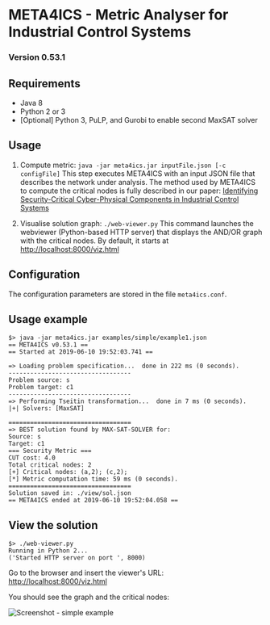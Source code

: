 # META4ICS - Metric Analyser for Industrial Control Systems
### Version 0.53.1


## Requirements
* Java 8
* Python 2 or 3
* [Optional] Python 3, PuLP, and Gurobi to enable second MaxSAT solver

## Usage

1. Compute metric: ```java -jar meta4ics.jar inputFile.json [-c configFile]```
This step executes META4ICS with an input JSON file that describes the network under analysis. 
The method used by META4ICS to compute the critical nodes is fully described in our paper: 
[Identifying Security-Critical Cyber-Physical Components in Industrial Control Systems](https://arxiv.org/abs/1905.04796)

2. Visualise solution graph: ```./web-viewer.py```
This command launches the webviewer (Python-based HTTP server) that displays the AND/OR graph with the critical nodes. 
By default, it starts at [http://localhost:8000/viz.html](http://localhost:8000/viz.html)

## Configuration
The configuration parameters are stored in the file ```meta4ics.conf```. 

## Usage example
```
$> java -jar meta4ics.jar examples/simple/example1.json
== META4ICS v0.53.1 ==
== Started at 2019-06-10 19:52:03.741 ==

=> Loading problem specification...  done in 222 ms (0 seconds).
----------------------------------
Problem source: s
Problem target: c1
----------------------------------
=> Performing Tseitin transformation...  done in 7 ms (0 seconds).
|+| Solvers: [MaxSAT]

==================================
=> BEST solution found by MAX-SAT-SOLVER for:
Source: s
Target: c1
=== Security Metric ===
CUT cost: 4.0
Total critical nodes: 2
[+] Critical nodes: (a,2); (c,2);
[*] Metric computation time: 59 ms (0 seconds).
==================================
Solution saved in: ./view/sol.json
== META4ICS ended at 2019-06-10 19:52:04.058 ==
```

## View the solution
```
$> ./web-viewer.py
Running in Python 2...
('Started HTTP server on port ', 8000)
```
Go to the browser and insert the viewer's URL: [http://localhost:8000/viz.html](http://localhost:8000/viz.html)

You should see the graph and the critical nodes:

![Screenshot - simple example](https://github.com/mbarrere/meta4ics/blob/master/screenshots/example1.png)
